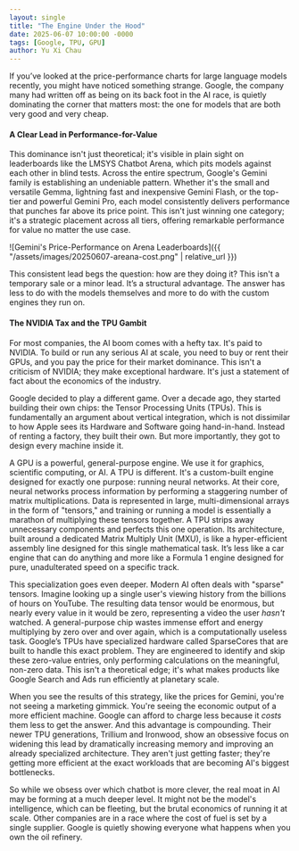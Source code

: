 ```yaml
---
layout: single
title: "The Engine Under the Hood"
date: 2025-06-07 10:00:00 -0000
tags: [Google, TPU, GPU]
author: Yu Xi Chau
---
```


If you’ve looked at the price-performance charts for large language models recently, you might have noticed something strange. Google, the company many had written off as being on its back foot in the AI race, is quietly dominating the corner that matters most: the one for models that are both very good and very cheap.

#### A Clear Lead in Performance-for-Value

This dominance isn't just theoretical; it's visible in plain sight on leaderboards like the LMSYS Chatbot Arena, which pits models against each other in blind tests. Across the entire spectrum, Google's Gemini family is establishing an undeniable pattern. Whether it's the small and versatile Gemma, lightning fast and inexpensive Gemini Flash, or the top-tier and powerful Gemini Pro, each model consistently delivers performance that punches far above its price point. This isn't just winning one category; it's a strategic placement across all tiers, offering remarkable performance for value no matter the use case.

<!-- For local VS Code preview: -->
<!-- ![Gemini's Price-Performance on Arena Leaderboards](/assets/images/areana_price.png) -->

<!-- For Jekyll build: -->
![Gemini's Price-Performance on Arena Leaderboards]({{ "/assets/images/20250607-areana-cost.png" | relative_url }})

This consistent lead begs the question: how are they doing it? This isn't a temporary sale or a minor lead. It’s a structural advantage. The answer has less to do with the models themselves and more to do with the custom engines they run on.

#### The NVIDIA Tax and the TPU Gambit

For most companies, the AI boom comes with a hefty tax. It's paid to NVIDIA. To build or run any serious AI at scale, you need to buy or rent their GPUs, and you pay the price for their market dominance. This isn't a criticism of NVIDIA; they make exceptional hardware. It's just a statement of fact about the economics of the industry.

Google decided to play a different game. Over a decade ago, they started building their own chips: the Tensor Processing Units (TPUs). This is fundamentally an argument about vertical integration, which is not dissimilar to how Apple sees its Hardware and Software going hand-in-hand. Instead of renting a factory, they built their own. But more importantly, they got to design every machine inside it.

A GPU is a powerful, general-purpose engine. We use it for graphics, scientific computing, or AI. A TPU is different. It's a custom-built engine designed for exactly one purpose: running neural networks. At their core, neural networks process information by performing a staggering number of matrix multiplications. Data is represented in large, multi-dimensional arrays in the form of "tensors," and training or running a model is essentially a marathon of multiplying these tensors together. A TPU strips away unnecessary components and perfects this one operation. Its architecture, built around a dedicated Matrix Multiply Unit (MXU), is like a hyper-efficient assembly line designed for this single mathematical task. It’s less like a car engine that can do anything and more like a Formula 1 engine designed for pure, unadulterated speed on a specific track.

This specialization goes even deeper. Modern AI often deals with "sparse" tensors. Imagine looking up a single user's viewing history from the billions of hours on YouTube. The resulting data tensor would be enormous, but nearly every value in it would be zero, representing a video the user *hasn't* watched. A general-purpose chip wastes immense effort and energy multiplying by zero over and over again, which is a computationally useless task. Google’s TPUs have specialized hardware called SparseCores that are built to handle this exact problem. They are engineered to identify and skip these zero-value entries, only performing calculations on the meaningful, non-zero data. This isn't a theoretical edge; it's what makes products like Google Search and Ads run efficiently at planetary scale.

When you see the results of this strategy, like the prices for Gemini, you're not seeing a marketing gimmick. You're seeing the economic output of a more efficient machine. Google can afford to charge less because it *costs* them less to get the answer. And this advantage is compounding. Their newer TPU generations, Trillium and Ironwood, show an obsessive focus on widening this lead by dramatically increasing memory and improving an already specialized architecture. They aren't just getting faster; they're getting more efficient at the exact workloads that are becoming AI's biggest bottlenecks.

So while we obsess over which chatbot is more clever, the real moat in AI may be forming at a much deeper level. It might not be the model's intelligence, which can be fleeting, but the brutal economics of running it at scale. Other companies are in a race where the cost of fuel is set by a single supplier. Google is quietly showing everyone what happens when you own the oil refinery.
